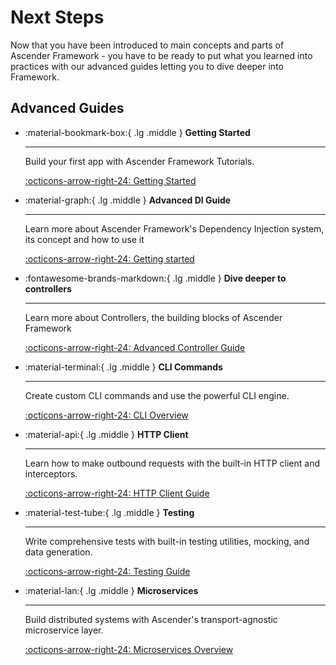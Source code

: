 # Next Steps
Now that you have been introduced to main concepts and parts of Ascender Framework - you have to be ready to put what you learned into practices with our advanced guides letting you to dive deeper into Framework.

## Advanced Guides
<div class="grid cards" markdown>

-   :material-bookmark-box:{ .lg .middle } __Getting Started__

    ---

    Build your first app with Ascender Framework Tutorials.

    [:octicons-arrow-right-24: Getting Started](../introduction/installation.md)

-   :material-graph:{ .lg .middle } __Advanced DI Guide__

    ---

    Learn more about Ascender Framework's Dependency Injection system, its concept and how to use it

    [:octicons-arrow-right-24: Getting started](../di/overview.md)

-   :fontawesome-brands-markdown:{ .lg .middle } __Dive deeper to controllers__

    ---

    Learn more about Controllers, the building blocks of Ascender Framework

    [:octicons-arrow-right-24: Advanced Controller Guide](../controllers/overview.md)

-   :material-terminal:{ .lg .middle } __CLI Commands__

    ---

    Create custom CLI commands and use the powerful CLI engine.

    [:octicons-arrow-right-24: CLI Overview](../cli/overview.md)

-   :material-api:{ .lg .middle } __HTTP Client__

    ---

    Learn how to make outbound requests with the built-in HTTP client and interceptors.

    [:octicons-arrow-right-24: HTTP Client Guide](../essentials/http-client.md)

-   :material-test-tube:{ .lg .middle } __Testing__

    ---

    Write comprehensive tests with built-in testing utilities, mocking, and data generation.

    [:octicons-arrow-right-24: Testing Guide](../essentials/testing.md)

-   :material-lan:{ .lg .middle } __Microservices__

    ---

    Build distributed systems with Ascender's transport-agnostic microservice layer.

    [:octicons-arrow-right-24: Microservices Overview](/microservices/overview)

</div>
